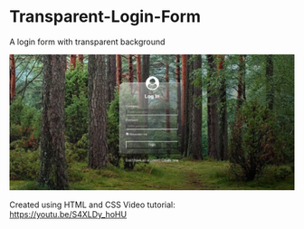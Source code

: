 # Transparent-Login-Form
A login form with transparent background

<img src="https://github.com/RDKonqueror/Transparent-Login-Form/blob/master/shot.jpg" width="600px" height="240px" alt="screenshot" />

Created using HTML and CSS
Video tutorial: https://youtu.be/S4XLDy_hoHU
